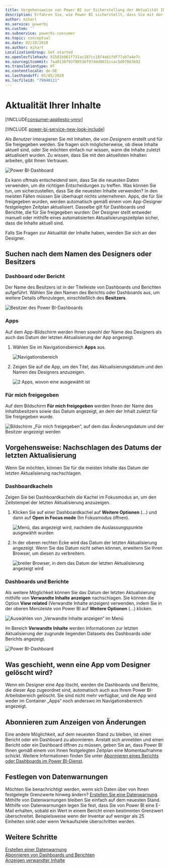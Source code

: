 ```yaml
---
title: Vorgehensweise von Power BI zur Sicherstellung der Aktualität Ihrer Inhalte
description: Erfahren Sie, wie Power BI sicherstellt, dass Sie mit der neuesten Version der Daten, des Berichts, des Dashboards und der App arbeiten.
author: mihart
ms.service: powerbi
ms.custom: ''
ms.subservice: powerbi-consumer
ms.topic: conceptual
ms.date: 02/18/2020
ms.author: mihart
LocalizationGroup: Get started
ms.openlocfilehash: 81581b861f731ac287cc18f4ab1fdf77ab7a4e7c
ms.sourcegitcommit: 7aa0136f93f88516f97ddd8031ccac5d07863b92
ms.translationtype: HT
ms.contentlocale: de-DE
ms.lasthandoff: 05/05/2020
ms.locfileid: "79040111"
---
```

# <a name="your-content-is-up-to-date"></a>Aktualität Ihrer Inhalte

[!INCLUDE[consumer-appliesto-ynny](../includes/consumer-appliesto-ynny.md)]

[!INCLUDE [power-bi-service-new-look-include](../includes/power-bi-service-new-look-include.md)]

Als *Benutzer* interagieren Sie mit Inhalten, die von *Designern* erstellt und für Sie freigegeben werden. Sie fragen sich möglicherweise, ob diese Inhalte aktuell sind, oder Sie möchten einfach nur wissen, wann die Inhalte zuletzt aktualisiert wurden. Zu wissen, dass Sie mit den aktuellsten Inhalten arbeiten, gibt Ihnen Vertrauen.  
 
![Power BI-Dashboard](media/end-user-fresh/power-bi-dashboards.png)


Es kann oftmals entscheidend sein, dass Sie die neuesten Daten verwenden, um die richtigen Entscheidungen zu treffen. Was können Sie tun, um sicherzustellen, dass Sie die neuesten Inhalte verwenden? In den meisten Fällen müssen Sie überhaupt nichts unternehmen. Apps, die für Sie freigegeben wurden, werden automatisch gemäß einem vom App-Designer festgelegten Zeitplan aktualisiert. Dasselbe gilt für Dashboards und Berichte, die für Sie freigegeben wurden: Der Designer stellt entweder manuell oder mithilfe eines automatisierten Aktualisierungszeitplan sicher, dass die Inhalte aktuell sind.  

Falls Sie Fragen zur Aktualität der Inhalte haben, wenden Sie sich an den Designer.

## <a name="how-to-locate-the-name-of-the-designer-or-owner"></a>Suchen nach dem Namen des Designers oder Besitzers

### <a name="dashboard-or-report"></a>Dashboard oder Bericht

Der Name des Besitzers ist in der Titelleiste von Dashboards und Berichten aufgeführt. Wählen Sie den Namen des Berichts oder Dashboards aus, um weitere Details offenzulegen, einschließlich des **Besitzers**.

![Besitzer des Power BI-Dashboards](media/end-user-fresh/power-bi-owner.png)


### <a name="apps"></a>Apps

Auf dem App-Bildschirm werden Ihnen sowohl der Name des Designers als auch das Datum der letzten Aktualisierung der App angezeigt.  

1. Wählen Sie im Navigationsbereich **Apps** aus.

    ![Navigationsbereich](media/end-user-fresh/power-bi-nav-app.png)



2. Zeigen Sie auf die App, um den Titel, das Aktualisierungsdatum und den Namen des Designers anzuzeigen. 

    ![2 Apps, wovon eine ausgewählt ist](media/end-user-fresh/power-bi-app.png)


### <a name="shared-with-me"></a>Für mich freigegeben
Auf dem Bildschirm **Für mich freigegeben** werden Ihnen der Name des Inhaltsbesitzers sowie das Datum angezeigt, an dem der Inhalt zuletzt für Sie freigegeben wurde.

![Bildschirm „Für mich freigegeben“, auf dem das Änderungsdatum und der Besitzer angezeigt werden](media/end-user-fresh/power-bi-share.png) 


## <a name="how-to-look-up-the-last-refresh-date"></a>Vorgehensweise: Nachschlagen des Datums der letzten Aktualisierung
Wenn Sie möchten, können Sie für die meisten Inhalte das Datum der letzten Aktualisierung nachschlagen. 

### <a name="dashboard-tiles"></a>Dashboardkacheln
Zeigen Sie bei Dashboardkacheln die Kachel im Fokusmodus an, um den Zeitstempel der letzten Aktualisierung anzuzeigen.

1. Klicken Sie auf einer Dashboardkachel auf **Weitere Optionen** (...) und dann auf **Open in Focus mode** (Im Fokusmodus öffnen).

    ![Menü, das angezeigt wird, nachdem die Auslassungspunkte ausgewählt wurden](media/end-user-fresh/power-bi-focus-mode.png)

2. In der oberen rechten Ecke wird das Datum der letzten Aktualisierung angezeigt. Wenn Sie das Datum nicht sehen können, erweitern Sie Ihren Browser, um diesen zu verbreitern. 

    ![breiter Browser, in dem das Datum der letzten Aktualisierung angezeigt wird](media/end-user-fresh/power-bi-last-refresh2.png)

### <a name="dashboards-and-reports"></a>Dashboards und Berichte
Als weitere Möglichkeit können Sie das Datum der letzten Aktualisierung mithilfe von **Verwandte Inhalte anzeigen** nachschlagen.  Sie können die Option **View related** (Verwandte Inhalte anzeigen) verwenden, indem Sie in der oberen Menüleiste von Power BI auf **Weitere Optionen** (...) klicken.

![Auswählen von „Verwandte Inhalte anzeigen“ im Menü](media/end-user-fresh/power-bi-view-related-dropdown.png)

Im Bereich **Verwandte Inhalte** werden Informationen zur letzten Aktualisierung der zugrunde liegenden Datasets des Dashboards oder Berichts angezeigt.

![Power BI-Dashboard](media/end-user-fresh/power-bi-refresh.png)

## <a name="what-happens-if-an-app-is-deleted-by-the-designer"></a>Was geschieht, wenn eine App vom Designer gelöscht wird?

Wenn ein Designer eine App löscht, werden die Dashboards und Berichte, die dieser App zugeordnet sind, automatisch auch aus Ihrem Power BI-Arbeitsbereich gelöscht. Sie sind nicht mehr verfügbar, und die App wird weder im Container „Apps“ noch anderswo im Navigationsbereich angezeigt.


## <a name="subscribe-to-see-changes"></a>Abonnieren zum Anzeigen von Änderungen
Eine andere Möglichkeit, auf dem neuesten Stand zu bleiben, ist einen Bericht oder ein Dashboard zu abonnieren. Anstatt sich anmelden und einen Bericht oder ein Dashboard öffnen zu müssen, geben Sie an, dass Power BI Ihnen gemäß einem von Ihnen festgelegten Zeitplan eine Momentaufnahme schickt.  Weitere Informationen finden Sie unter [Abonnieren eines Berichts oder Dashboards im Power BI-Dienst](end-user-subscribe.md).

## <a name="set-data-alerts"></a>Festlegen von Datenwarnungen
Möchten Sie benachrichtigt werden, wenn sich Daten über von Ihnen festgelegte Grenzwerte hinweg ändern? [Erstellen Sie eine Datenwarnung](end-user-alerts.md).  Mithilfe von Datenwarnungen bleiben Sie einfach auf dem neuesten Stand. Mithilfe von Datenwarnungen legen Sie fest, dass Sie von Power BI eine E-Mail erhalten, sobald ein Wert in einem Bericht einen bestimmten Grenzwert überschreitet.  Beispielsweise wenn der Inventar auf weniger als 25 Einheiten sinkt oder wenn Verkaufsziele überschritten werden.  

## <a name="next-steps"></a>Weitere Schritte
[Erstellen einer Datenwarnung](end-user-alerts.md)    
[Abonnieren von Dashboards und Berichten](end-user-subscribe.md)    
[Anzeigen verwandter Inhalte](end-user-related.md)    
